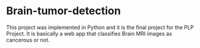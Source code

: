 # Brain-tumor-detection
This project was implemented in Python and it is the final project for the PLP Project.
It is basically a web app that classifies Brain MRI images as cancerous or not.
